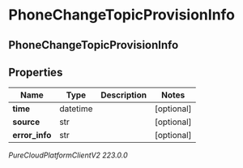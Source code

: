 # PhoneChangeTopicProvisionInfo

## PhoneChangeTopicProvisionInfo

## Properties

|Name | Type | Description | Notes|
|------------ | ------------- | ------------- | -------------|
| **time** | datetime |  | [optional] |
| **source** | str |  | [optional] |
| **error_info** | str |  | [optional] |



_PureCloudPlatformClientV2 223.0.0_
